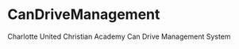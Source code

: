 CanDriveManagement
==================

Charlotte United Christian Academy Can Drive Management System
